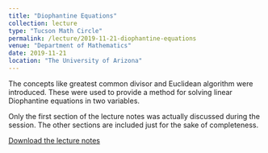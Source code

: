 ```yaml
---
title: "Diophantine Equations"
collection: lecture
type: "Tucson Math Circle"
permalink: /lecture/2019-11-21-diophantine-equations
venue: "Department of Mathematics"
date: 2019-11-21
location: "The University of Arizona"
---
```


The concepts like greatest common divisor and Euclidean algorithm were introduced. These were used to provide a method for solving linear Diophantine equations in two variables.

Only the first section of the lecture notes was actually discussed during the session. The other sections are included just for the sake of completeness. 

[Download the lecture notes](http://gkorpal.github.io/files/diophantine-problems.pdf)
